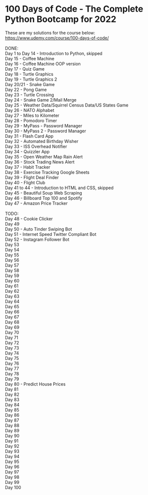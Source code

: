 # 100 Days of Code - The Complete Python Bootcamp for 2022<br>
These are my solutions for the course below:<br>
https://www.udemy.com/course/100-days-of-code/<br>
<br>
DONE:<br>
Day 1 to Day 14 - Introduction to Python, skipped<br>
Day 15 - Coffee Machine<br>
Day 16 - Coffee Machine OOP version<br>
Day 17 - Quiz Game<br>
Day 18 - Turtle Graphics<br>
Day 19 - Turtle Graphics 2<br>
Day 20/21 - Snake Game<br>
Day 22 - Pong Game<br>
Day 23 - Turtle Crossing<br>
Day 24 - Snake Game 2/Mail Merge<br>
Day 25 - Weather Data/Squirrel Census Data/US States Game<br>
Day 26 - NATO Alphabet<br>
Day 27 - Miles to Kilometer<br>
Day 28 - Pomodoro Timer<br>
Day 29 - MyPass - Password Manager<br>
Day 30 - MyPass 2 - Password Manager<br>
Day 31 - Flash Card App<br>
Day 32 - Automated Birthday Wisher<br>
Day 33 - ISS Overhead Notifier<br>
Day 34 - Quizzler App<br>
Day 35 - Open Weather Map Rain Alert<br>
Day 36 - Stock Trading News Alert<br>
Day 37 - Habit Tracker<br>
Day 38 - Exercise Tracking Google Sheets<br>
Day 39 - Flight Deal Finder<br>
Day 40 - Flight Club<br>
Day 41 to 44 - Introduction to HTML and CSS, skipped<br>
Day 45 - Beautiful Soup Web Scraping<br>
Day 46 - Billboard Top 100 and Spotify<br>
Day 47 - Amazon Price Tracker<br>
<br>
TODO:<br>
Day 48 - Cookie Clicker<br>
Day 49<br>
Day 50 - Auto Tinder Swiping Bot<br>
Day 51 - Internet Speed Twitter Compliant Bot<br>
Day 52 - Instagram Follower Bot<br>
Day 53<br>
Day 54<br>
Day 55<br>
Day 56<br>
Day 57<br>
Day 58<br>
Day 59<br>
Day 60<br>
Day 61<br>
Day 62<br>
Day 63<br>
Day 64<br>
Day 65<br>
Day 66<br>
Day 67<br>
Day 68<br>
Day 69<br>
Day 70<br>
Day 71<br>
Day 72<br>
Day 73<br>
Day 74<br>
Day 75<br>
Day 76<br>
Day 77<br>
Day 78<br>
Day 79<br>
Day 80 - Predict House Prices<br>
Day 81<br>
Day 82<br>
Day 83<br>
Day 84<br>
Day 85<br>
Day 86<br>
Day 87<br>
Day 88<br>
Day 89<br>
Day 90<br>
Day 91<br>
Day 92<br>
Day 93<br>
Day 94<br>
Day 95<br>
Day 96<br>
Day 97<br>
Day 98<br>
Day 99<br>
Day 100<br>
<br>